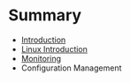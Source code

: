 # Summary

* [Introduction](README.md)
* [Linux Introduction](chapter1.md)
* [Monitoring](chapter2.md)
* Configuration Management

